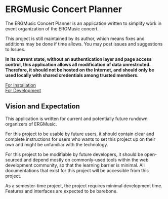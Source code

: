 # ERGMusic Concert Planner

The ERGMusic Concert Planner is an application written to simplify work in event organization of the ERGMusic concert.

This project is still maintained by its author, which means fixes and additions may be done if time allows. You may post issues and suggestions to Issues.

**In its current state, without an authentication layer and page access control, this application allows all modification of data unrestricted. Therefore, it should not be hosted on the Internet, and should only be used locally with shared credentials among trusted members.**

[For Installation](docs/installation.md)  
[For Development](docs/development.md)  

## Vision and Expectation
This application is written for current and potentially future rundown organizers of ERGMusic.

For this project to be usable by future users, it should contain clear and complete instructions for users who wants to set this project up on their own and might be unfamiliar with the technology.

For this project to be modifiable by future developers, it should be open-sourced and depend mostly on commonly-used tools within the web development community, so that the learning barrier is minimal. All documentations that exist for this project will be accessible from this project.

As a semester-time project, the project requires minimal development time. Features and interfaces are expected to be barebone.
